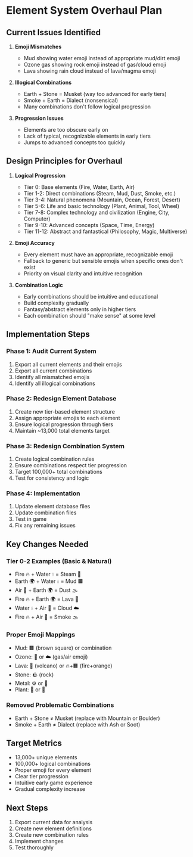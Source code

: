 # Element System Overhaul Plan

## Current Issues Identified

1. **Emoji Mismatches**
   - Mud showing water emoji instead of appropriate mud/dirt emoji
   - Ozone gas showing rock emoji instead of gas/cloud emoji  
   - Lava showing rain cloud instead of lava/magma emoji
   
2. **Illogical Combinations**
   - Earth + Stone = Musket (way too advanced for early tiers)
   - Smoke + Earth = Dialect (nonsensical)
   - Many combinations don't follow logical progression

3. **Progression Issues**
   - Elements are too obscure early on
   - Lack of typical, recognizable elements in early tiers
   - Jumps to advanced concepts too quickly

## Design Principles for Overhaul

1. **Logical Progression**
   - Tier 0: Base elements (Fire, Water, Earth, Air)
   - Tier 1-2: Direct combinations (Steam, Mud, Dust, Smoke, etc.)
   - Tier 3-4: Natural phenomena (Mountain, Ocean, Forest, Desert)
   - Tier 5-6: Life and basic technology (Plant, Animal, Tool, Wheel)
   - Tier 7-8: Complex technology and civilization (Engine, City, Computer)
   - Tier 9-10: Advanced concepts (Space, Time, Energy)
   - Tier 11-12: Abstract and fantastical (Philosophy, Magic, Multiverse)

2. **Emoji Accuracy**
   - Every element must have an appropriate, recognizable emoji
   - Fallback to generic but sensible emojis when specific ones don't exist
   - Priority on visual clarity and intuitive recognition

3. **Combination Logic**
   - Early combinations should be intuitive and educational
   - Build complexity gradually
   - Fantasy/abstract elements only in higher tiers
   - Each combination should "make sense" at some level

## Implementation Steps

### Phase 1: Audit Current System
1. Export all current elements and their emojis
2. Export all current combinations
3. Identify all mismatched emojis
4. Identify all illogical combinations

### Phase 2: Redesign Element Database
1. Create new tier-based element structure
2. Assign appropriate emojis to each element
3. Ensure logical progression through tiers
4. Maintain ~13,000 total elements target

### Phase 3: Redesign Combination System
1. Create logical combination rules
2. Ensure combinations respect tier progression
3. Target 100,000+ total combinations
4. Test for consistency and logic

### Phase 4: Implementation
1. Update element database files
2. Update combination files
3. Test in game
4. Fix any remaining issues

## Key Changes Needed

### Tier 0-2 Examples (Basic & Natural)
- Fire 🔥 + Water 💧 = Steam 💨
- Earth 🌍 + Water 💧 = Mud 🟫
- Air 💨 + Earth 🌍 = Dust 🌫️
- Fire 🔥 + Earth 🌍 = Lava 🌋
- Water 💧 + Air 💨 = Cloud ☁️
- Fire 🔥 + Air 💨 = Smoke 🌫️

### Proper Emoji Mappings
- Mud: 🟫 (brown square) or combination
- Ozone: 💨 or ☁️ (gas/air emoji)
- Lava: 🌋 (volcano) or 🔥+🟧 (fire+orange)
- Stone: 🪨 (rock)
- Metal: ⚙️ or 🔩
- Plant: 🌱 or 🌿

### Removed Problematic Combinations
- Earth + Stone ≠ Musket (replace with Mountain or Boulder)
- Smoke + Earth ≠ Dialect (replace with Ash or Soot)

## Target Metrics
- 13,000+ unique elements
- 100,000+ logical combinations
- Proper emoji for every element
- Clear tier progression
- Intuitive early game experience
- Gradual complexity increase

## Next Steps
1. Export current data for analysis
2. Create new element definitions
3. Create new combination rules
4. Implement changes
5. Test thoroughly
